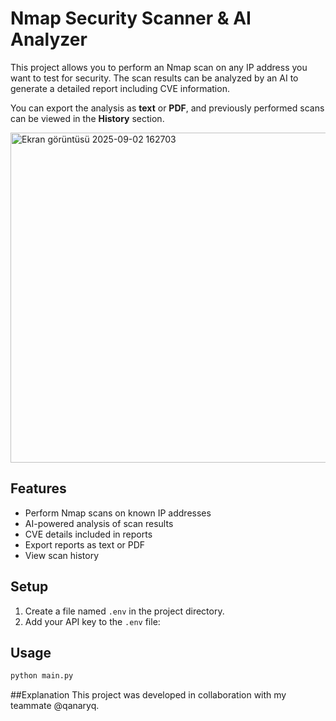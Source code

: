 # Nmap Security Scanner & AI Analyzer

This project allows you to perform an Nmap scan on any IP address you want to test for security. The scan results can be analyzed by an AI to generate a detailed report including CVE information.  

You can export the analysis as **text** or **PDF**, and previously performed scans can be viewed in the **History** section.

<img width="674" height="528" alt="Ekran görüntüsü 2025-09-02 162703" src="https://github.com/user-attachments/assets/479ac956-bf3e-40d1-964d-90f3eab3441b" />

## Features
- Perform Nmap scans on known IP addresses
- AI-powered analysis of scan results
- CVE details included in reports
- Export reports as text or PDF
- View scan history

## Setup
1. Create a file named `.env` in the project directory.
2. Add your API key to the `.env` file:

## Usage
```bash
python main.py
```
##Explanation
This project was developed in collaboration with my teammate @qanaryq.

